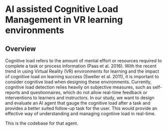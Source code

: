 # AI assisted Cognitive Load Management in VR learning environments

## Overview
Cognitive load refers to the amount of mental effort or resources required to complete a
task or process information (Paas et al. 2016). With the recent trend in using Virtual Reality
(VR) environments for learning and the impact of cognitive load on learning success
(Sweller et al. 2011), it is important to consider cognitive load when designing these
environments. Currently, cognitive load detection relies heavily on subjective measures,
such as self-reports and questionnaires, which do not allow real-time feedback or interventions to learners
and instructors. In our study, we want to design and evaluate an AI agent that gauge the cognitive load after a
task and provides a better suited follow-up task for the user. This would provide an effective way of understanding and managing cogntiive load in real-time.

This is the codebase for that agent.
